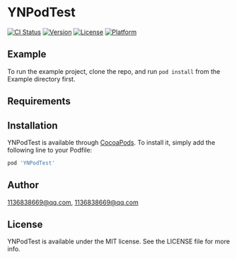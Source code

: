 # YNPodTest

[![CI Status](https://img.shields.io/travis/1136838669@qq.com/YNPodTest.svg?style=flat)](https://travis-ci.org/1136838669@qq.com/YNPodTest)
[![Version](https://img.shields.io/cocoapods/v/YNPodTest.svg?style=flat)](https://cocoapods.org/pods/YNPodTest)
[![License](https://img.shields.io/cocoapods/l/YNPodTest.svg?style=flat)](https://cocoapods.org/pods/YNPodTest)
[![Platform](https://img.shields.io/cocoapods/p/YNPodTest.svg?style=flat)](https://cocoapods.org/pods/YNPodTest)

## Example

To run the example project, clone the repo, and run `pod install` from the Example directory first.

## Requirements

## Installation

YNPodTest is available through [CocoaPods](https://cocoapods.org). To install
it, simply add the following line to your Podfile:

```ruby
pod 'YNPodTest'
```

## Author

1136838669@qq.com, 1136838669@qq.com

## License

YNPodTest is available under the MIT license. See the LICENSE file for more info.
